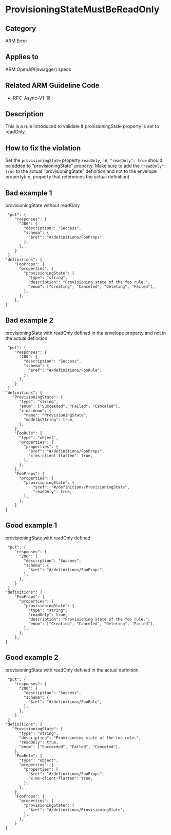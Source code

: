 # ProvisioningStateMustBeReadOnly

## Category

ARM Error

## Applies to

ARM OpenAPI(swagger) specs

## Related ARM Guideline Code

- RPC-Async-V1-16

## Description

This is a rule introduced to validate if provisioningState property is set to readOnly.

## How to fix the violation

Set the `provisioningState` property `readOnly`, i.e, `"readOnly": true` should be added to "provisioningState" property.
Make sure to add the `"readOnly": true` to the actual "provisioningState" definition and not to the envelope property(i.e, property that references the actual definition)


## Bad example 1 

provisioningState without readOnly 

```json5
 "put": {
    "responses": {
      "200": {
        "description": "Success",
        "schema": {
          "$ref": "#/definitions/FooProps",
        },
      },
    }
 }
"definitions": {
    "FooProps": {
      "properties": {
        "provisioningState": {
          "type": "string",
          "description": "Provisioning state of the foo rule.",
          "enum": ["Creating", "Canceled", "Deleting", "Failed"],
        },
      },
    },
}
```

    
## Bad example 2 

provisioningState with readOnly defined in the envelope property and not in the actual definition

```json5
 "put": {
    "responses": {
      "200": {
        "description": "Success",
        "schema": {
          "$ref": "#/definitions/FooRule",
        },
      },
    }
 }
"definitions": {
   "ProvisioningState": {
      "type": "string",
      "enum": ["Succeeded", "Failed", "Canceled"],
      "x-ms-enum": {
        "name": "ProvisioningState",
        "modelAsString": true,
      },
    },
    "FooRule": {
      "type": "object",
      "properties": {
        "properties": {
          "$ref": "#/definitions/FooProps",
          "x-ms-client-flatten": true,
        },
      },
    },
    "FooProps": {
      "properties": {
        "provisioningState": {
            "$ref": "#/definitions/ProvisioningState",
            "readOnly": true,
        },
      },
    }
}
```

## Good example 1

provisioningState with readOnly defined

```json5
 "put": {
    "responses": {
      "200": {
        "description": "Success",
        "schema": {
          "$ref": "#/definitions/FooProps",
        },
      },
    }
 }
"definitions": {
    "FooProps": {
      "properties": {
        "provisioningState": {
          "type": "string",
          "readOnly": true,
          "description": "Provisioning state of the foo rule.",
          "enum": ["Creating", "Canceled", "Deleting", "Failed"],
        },
      },
    },
}
```

## Good example 2 

provisioningState with readOnly defined in the actual definition

```json5
 "put": {
    "responses": {
      "200": {
        "description": "Success",
        "schema": {
          "$ref": "#/definitions/FooRule",
        },
      },
    }
 }
"definitions": {
   "ProvisioningState": {
      "type": "string",
      "description": "Provisioning state of the foo rule.",
      "readOnly": true,
      "enum": ["Succeeded", "Failed", "Canceled"],
    },
    "FooRule": {
      "type": "object",
      "properties": {
        "properties": {
          "$ref": "#/definitions/FooProps",
          "x-ms-client-flatten": true,
        },
      },
    },
    "FooProps": {
      "properties": {
        "provisioningState": {
          "$ref": "#/definitions/ProvisioningState",
        },
      },
    }
}
```
